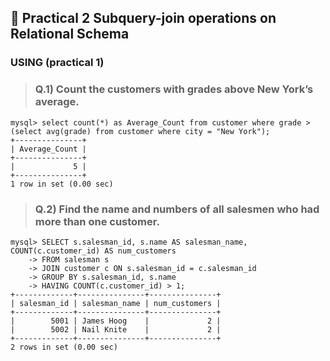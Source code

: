 ## **🚀 Practical 2 Subquery-join operations on Relational Schema**
### **USING (practical 1)**
> ### **Q.1) Count the customers with grades above New York’s average.**
```
mysql> select count(*) as Average_Count from customer where grade > (select avg(grade) from customer where city = "New York");
+---------------+
| Average_Count |
+---------------+
|             5 |
+---------------+
1 row in set (0.00 sec)
```

> ### **Q.2) Find the name and numbers of all salesmen who had more than one customer.**
```
mysql> SELECT s.salesman_id, s.name AS salesman_name, COUNT(c.customer_id) AS num_customers
    -> FROM salesman s
    -> JOIN customer c ON s.salesman_id = c.salesman_id
    -> GROUP BY s.salesman_id, s.name
    -> HAVING COUNT(c.customer_id) > 1;
+-------------+---------------+---------------+
| salesman_id | salesman_name | num_customers |
+-------------+---------------+---------------+
|        5001 | James Hoog    |             2 |
|        5002 | Nail Knite    |             2 |
+-------------+---------------+---------------+
2 rows in set (0.00 sec)
```
